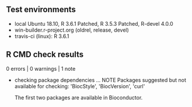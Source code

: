 ## Test environments
* local Ubuntu 18.10, R 3.6.1 Patched, R 3.5.3 Patched, R-devel 4.0.0
* win-builder.r-project.org (oldrel, release, devel)
* travis-ci (linux): R 3.6.1

## R CMD check results

0 errors | 0 warnings | 1 note

* checking package dependencies ... NOTE
Packages suggested but not available for checking:
  'BiocStyle', 'BiocVersion', 'curl'

    The first two packages are available in Bioconductor.

